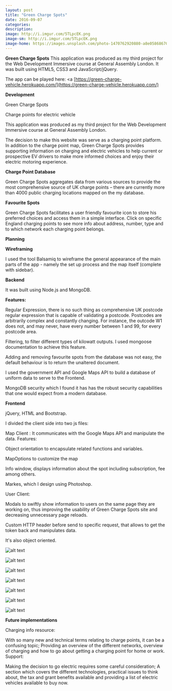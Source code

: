 ```yaml
---
layout: post
title: "Green Charge Spots"
date: 2016-09-07
categories:
description:
image: http://i.imgur.com/5TLpcEK.png
image-sm: http://i.imgur.com/5TLpcEK.png
image-home: https://images.unsplash.com/photo-1470762920880-a8e058686707?ixlib=rb-0.3.5&q=80&fm=jpg&crop=entropy&cs=tinysrgb&s=7ad04dcd45407f39e32f62424b192b86
---
```

**Green Charge Spots** This application was produced as my third project for the Web Development Immersive course at General Assembly London. It was built using HTML5, CSS3 and JavaScript/jQuery.

The app can be played here: <a [https://green-charge-vehicle.herokuapp.com/](https://green-charge-vehicle.herokuapp.com/)

**Development**

Green Charge Spots

Charge points for electric vehicle

This application was produced as my third project for the Web Development Immersive course at General Assembly London.

The decision to make this website was serve as a charging point platform. In addition to the charge point map, Green Charge Spots provides supporting information on charging and electric vehicles to help current or prospective EV drivers to make more informed choices and enjoy their electric motoring experience.

**Charge Point Database**

Green Charge Spots aggregates data from various sources to provide the most comprehensive source of UK charge points – there are currently more than 4000 public charging locations mapped on the my database.

**Favourite Spots**

Green Charge Spots facilitates a user friendly favourite icon to store his preferred choices and access them in a simple interface. Click on specific England charging points to see more info about address, number, type and to which network each charging point belongs.

**Planning**

**Wireframing**

I used the tool Balsamiq to wireframe the general appearance of the main parts of the app - namely the set up process and the map itself (complete with sidebar).

**Backend**

It was built using Node.js and MongoDB.

**Features:**

Regular Expression, there is no such thing as comprehensive UK postcode regular expression that is capable of validating a postcode. Postcodes are arbitrarily complex and constantly changing. For instance, the outcode W1 does not, and may never, have every number between 1 and 99, for every postcode area.

Filtering, to filter different types of kilowatt outputs. I used mongoose documentation to achieve this feature.

Adding and removing favourite spots from the database was not easy, the default behaviour is to return the unaltered document.

I used the government API and Google Maps API to build a database of uniform data to serve to the Frontend.

MongoDB security which I found it has has the robust security capabilities that one would expect from a modern database.

**Frontend**

jQuery, HTML and Bootstrap.

I divided the client side into two js files:

Map Client : It communicates with the Google Maps API and manipulate the data. Features:

Object orientation to encapsulate related functions and variables.

MapOptions to customize the map

Info window, displays information about the spot including subscription, fee among others.

Markes, which I design using Photoshop.

User Client:

Modals to swiftly show information to users on the same page they are working on, thus improving the usability of Green Charge Spots site and decreasing unnecessary page reloads.

Custom HTTP header before send to specific request, that allows to get the token back and manipulates data.

It's also object oriented.

![alt text](http://i.imgur.com/aHhcUbf.png "Development Frontend")

![alt text](http://i.imgur.com/VjWl0vU.png "Development Backend")

![alt text](http://i.imgur.com/ksneDWv.png "Customising Google Maps")

![alt text](http://i.imgur.com/yr5kN7b.png "Once logged")

![alt text](http://i.imgur.com/pmO2Iu0.png "Info window")

![alt text](http://i.imgur.com/e9GPW9b.png "Make favourite")

![alt text](http://i.imgur.com/OgBsX8I.png "Favourite spots")

**Future implementations**

Charging info resource:

With so many new and technical terms relating to charge points, it can be a confusing topic; Providing an overview of the different networks, overview of charging and how to go about getting a charging point for home or work.
Support:

Making the decision to go electric requires some careful consideration; A section which covers the different technologies, practical issues to think about, the tax and grant benefits available and providing a list of electric vehicles available to buy now.

